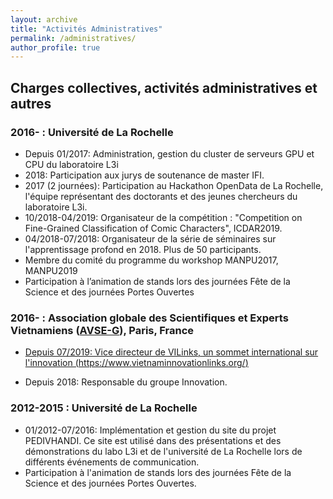 ```yaml
---
layout: archive
title: "Activités Administratives"
permalink: /administratives/
author_profile: true
---
```

 

## Charges collectives, activités administratives et autres

### 2016- : Université de La Rochelle
+ Depuis 01/2017: Administration, gestion du cluster de serveurs GPU et CPU du laboratoire L3i 
+ 2018: Participation aux jurys de soutenance de master IFI.
+ 2017 (2 journées): Participation au Hackathon OpenData de La Rochelle, l'équipe représentant des doctorants et des jeunes chercheurs du laboratoire L3i.
+ 10/2018-04/2019: Organisateur de la compétition : "Competition on Fine-Grained Classification of Comic Characters", ICDAR2019.
+ 04/2018-07/2018: Organisateur de la série de séminaires sur l'apprentissage profond en 2018. Plus de 50 participants.
+ Membre du comité du programme du workshop MANPU2017, MANPU2019
+ Participation à l’animation de stands lors des journées Fête de la Science et des journées Portes Ouvertes

### 2016- : Association globale des Scientifiques et Experts Vietnamiens ([AVSE-G](http://www.avseglobal.org/)), Paris, France

+ [Depuis 07/2019: Vice directeur de VILinks, un sommet international sur l'innovation (https://www.vietnaminnovationlinks.org/)](/administratives/100-vilinks/)
<!-- <a href="{{ base_path }}/administratives/vilinks" rel="permalink">test</a> -->
+ Depuis 2018: Responsable du groupe Innovation.

<!-- + 2017-2019: Préparation des rapport concernant l'innovation, la digitalization pour le gouvernement Vietnamien : le premier ministre, le ministre de l'information et de la communication, le ministre du planning et investissement et le ministre des sciences et technologies.
+ 2018-2019: Contribution aux stratégies d'innovation, du numérique, de la digitalization préparés par des ministres au Vietnam. -->

### 2012-2015 : Université de La Rochelle

+ 01/2012-07/2016: Implémentation et gestion du site du projet PEDIVHANDI. Ce site est utilisé dans des présentations et des démonstrations du labo L3i et de l'université de La Rochelle lors de différents événements de communication.
+ Participation à l'animation de stands lors des journées Fête de la Science et des journées Portes Ouvertes.
<!-- + Depuis 2012: Soutien scientifique et administratif aux nouveaux doctorants dans mon laboratoire. -->